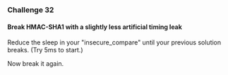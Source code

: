 ### Challenge 32
#### Break HMAC-SHA1 with a slightly less artificial timing leak

Reduce the sleep in your "insecure_compare" until your previous solution breaks. (Try 5ms to start.)

Now break it again.
